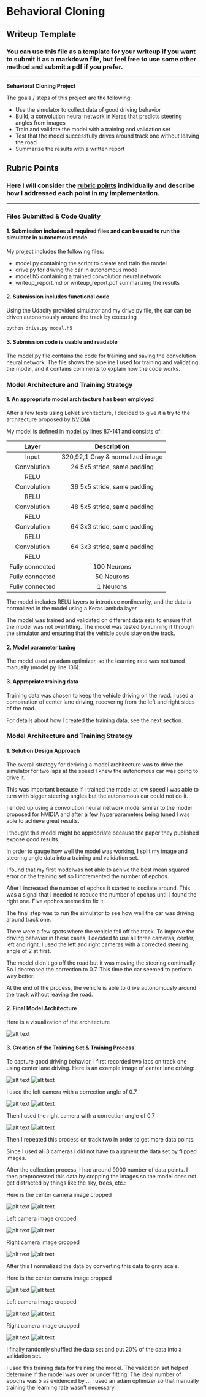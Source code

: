 # **Behavioral Cloning** 

## Writeup Template

### You can use this file as a template for your writeup if you want to submit it as a markdown file, but feel free to use some other method and submit a pdf if you prefer.

---

**Behavioral Cloning Project**

The goals / steps of this project are the following:
* Use the simulator to collect data of good driving behavior
* Build, a convolution neural network in Keras that predicts steering angles from images
* Train and validate the model with a training and validation set
* Test that the model successfully drives around track one without leaving the road
* Summarize the results with a written report


[//]: # (Image References)

[image1]: ./IMG_RESULTS/center_2016_12_01_13_30_48_287.jpg "Center 1"
[image2]: ./IMG_RESULTS/center_2016_12_01_13_31_13_037.jpg "Center 2"
[image3]: ./IMG_RESULTS/center_cropped1.jpg "center cropped 1"
[image4]: ./IMG_RESULTS/center_cropped1G.jpg "center cropped 1 Gray"
[image5]: ./IMG_RESULTS/center_cropped2.jpg "center cropped 2"
[image6]: ./IMG_RESULTS/center_cropped2G.jpg "center cropped 2 Gray"

[image8]: ./IMG_RESULTS/left_2016_12_01_13_30_48_404.jpg "Left 1"
[image9]: ./IMG_RESULTS/left_2016_12_01_13_31_13_037.jpg "Left 2"
[image10]: ./IMG_RESULTS/left_cropped1.jpg "left_cropped 1"
[image11]: ./IMG_RESULTS/left_cropped1G.jpg "left_cropped 1 Gray"
[image12]: ./IMG_RESULTS/left_cropped2.jpg "left_cropped 2"
[image13]: ./IMG_RESULTS/left_cropped2G.jpg "left_cropped 2 Gray"

[image14]: ./IMG_RESULTS/right_2016_12_01_13_30_48_287.jpg "right 1"
[image15]: ./IMG_RESULTS/right_2016_12_01_13_31_12_937.jpg "right 2"
[image16]: ./IMG_RESULTS/right_cropped1.jpg "cright_cropped 1"
[image17]: ./IMG_RESULTS/right_cropped1G.jpg "right_cropped 1 Gray"
[image18]: ./IMG_RESULTS/right_cropped2.jpg "right_cropped 2"
[image19]: ./IMG_RESULTS/right_cropped2G.jpg "right_cropped 2 Gray"

[image20]: ./IMG_RESULTS/Model.jpg "Model"

## Rubric Points
### Here I will consider the [rubric points](https://review.udacity.com/#!/rubrics/432/view) individually and describe how I addressed each point in my implementation.  

---
### Files Submitted & Code Quality

#### 1. Submission includes all required files and can be used to run the simulator in autonomous mode

My project includes the following files:
* model.py containing the script to create and train the model
* drive.py for driving the car in autonomous mode
* model.h5 containing a trained convolution neural network 
* writeup_report.md or writeup_report.pdf summarizing the results

#### 2. Submission includes functional code
Using the Udacity provided simulator and my drive.py file, the car can be driven autonomously around the track by executing 
```sh
python drive.py model.h5
```

#### 3. Submission code is usable and readable

The model.py file contains the code for training and saving the convolution neural network. The file shows the pipeline I used for training and validating the model, and it contains comments to explain how the code works.

### Model Architecture and Training Strategy

#### 1. An appropriate model architecture has been employed

After a few tests using LeNet architecture, I decided to give it a try to the architecture proposed by [NVIDIA](https://images.nvidia.com/content/tegra/automotive/images/2016/solutions/pdf/end-to-end-dl-using-px.pdf)

My model is defined in model.py lines 87-141 and consists of:

| Layer         		    |     Description	        					      | 
|:---------------------:|:---------------------------------------:| 
| Input         		    | 320,92,1 Gray & normalized image   			| 
| Convolution          	| 24 5x5 stride, same padding            	|
| RELU					        |												                  |
| Convolution          	| 36 5x5 stride, same padding            	|
| RELU					        |												                  |
| Convolution          	| 48 5x5 stride, same padding            	|
| RELU					        |												                  |
| Convolution          	| 64 3x3 stride, same padding            	|
| RELU					        |												                  |
| Convolution          	| 64 3x3 stride, same padding            	|
| RELU					        |												                  |
| Fully connected		    | 100 Neurons									            |
| Fully connected		    | 50 Neurons									            |
| Fully connected		    | 1  Neurons									            |


The model includes RELU layers to introduce nonlinearity, and the data is normalized in the model using a Keras lambda layer.

The model was trained and validated on different data sets to ensure that the model was not overfitting. The model was tested by running it through the simulator and ensuring that the vehicle could stay on the track.

#### 2. Model parameter tuning

The model used an adam optimizer, so the learning rate was not tuned manually (model.py line 136).

#### 3. Appropriate training data

Training data was chosen to keep the vehicle driving on the road. I used a combination of center lane driving, recovering from the left and right sides of the road. 

For details about how I created the training data, see the next section. 

### Model Architecture and Training Strategy

#### 1. Solution Design Approach

The overall strategy for deriving a model architecture was to drive the simulator for two laps at the speed I knew the autonomous car was going to drive it.

This was important because if I trained the model at low speed I was able to turn with bigger steering angles but the autonomous car could not do it.

I ended up using a convolution neural network model similar to the model proposed for NVIDIA and after a few hyperparameters being tuned I was able to achieve great results.

I thought this model might be appropriate because the paper they published expose good results.

In order to gauge how well the model was working, I split my image and steering angle data into a training and validation set. 

I found that my first modelwas not able to achive the best mean squared error on the training set so I incremented the number of epchos. 

After I increased the number of epchos it started to oscilate around. This was a signal that I needed to reduce the number of epchos until I found the right one. Five epchos seemed to fix it. 

The final step was to run the simulator to see how well the car was driving around track one.

There were a few spots where the vehicle fell off the track.
To improve the driving behavior in these cases, I decided to use all three cameras, center, left and right. I used the left and right cameras with a corrected steering angle of 2 at first.

The model didn´t go off the road but it was moving the steering continually. So I decreased the correction to 0.7. This time the car seemed to perform way better.

At the end of the process, the vehicle is able to drive autonomously around the track without leaving the road.

#### 2. Final Model Architecture

Here is a visualization of the architecture

![alt text][image20]

#### 3. Creation of the Training Set & Training Process

To capture good driving behavior, I first recorded two laps on track one using center lane driving. Here is an example image of center lane driving:

![alt text][image1]
![alt text][image2]

I used the left camera with a correction angle of 0.7

![alt text][image8]
![alt text][image9]

Then I used the right camera with a correction angle of 0.7

![alt text][image14]
![alt text][image15]

Then I repeated this process on track two in order to get more data points.

Since I used all 3 cameras I did not have to augment the data set by flipped images.

After the collection process, I had around 9000 number of data points. I then preprocessed this data by cropping the images so the model does not get distracted by things like the sky, trees, etc.:

Here is the center camera image cropped

![alt text][image3]
![alt text][image5]

Left camera image cropped

![alt text][image10]
![alt text][image12]

Right camera image cropped

![alt text][image16]
![alt text][image18]

After this I normalized the data by converting this data to gray scale.

Here is the center camera image cropped

![alt text][image4]
![alt text][image6]

Left camera image cropped

![alt text][image11]
![alt text][image13]

Right camera image cropped

![alt text][image17]
![alt text][image19]

I finally randomly shuffled the data set and put 20% of the data into a validation set. 

I used this training data for training the model. The validation set helped determine if the model was over or under fitting. The ideal number of epochs was 5 as evidenced by ... I used an adam optimizer so that manually training the learning rate wasn't necessary.

